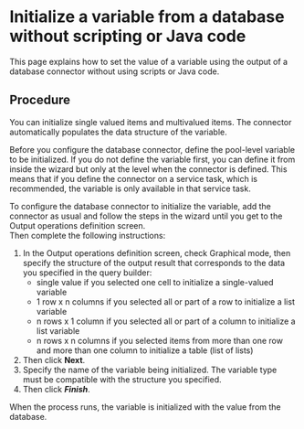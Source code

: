 # Initialize a variable from a database without scripting or Java code

This page explains how to set the value of a variable using the output of a database connector without using scripts or Java code.

## Procedure

You can initialize single valued items and multivalued items. The connector automatically populates the data structure of the variable.

Before you configure the database connector, define the pool-level variable to be initialized. If you do not define the variable first, 
you can define it from inside the wizard but only at the level when the connector is defined. This means that if you define the connector on a service task, which is recommended, the variable is only available in that service task.

To configure the database connector to initialize the variable, add the connector as usual and follow the steps in the wizard until you get to the Output operations definition screen.  
Then complete the following instructions:

1. In the Output operations definition screen, check Graphical mode, then specify the structure of the output result that corresponds to the data you specified in the query builder:
   - single value if you selected one cell to initialize a single-valued variable
   - 1 row x n columns if you selected all or part of a row to initialize a list variable
   - n rows x 1 column if you selected all or part of a column to initialize a list variable
   - n rows x n columns if you selected items from more than one row and more than one column to initialize a table (list of lists)
2. Then click **Next**.
3. Specify the name of the variable being initialized. The variable type must be compatible with the structure you specified. 
4. Then click **_Finish_**.

When the process runs, the variable is initialized with the value from the database.
